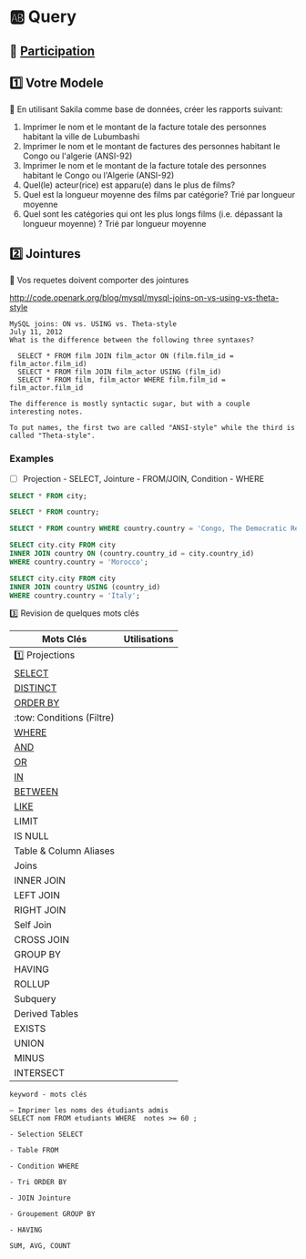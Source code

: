 # :ab: Query

## :bookmark: [Participation](.scripts/Participation.md)

## :one: Votre Modele

:pushpin: En utilisant Sakila comme base de données, créer les rapports suivant: 

1. Imprimer le nom et le montant de la facture totale des personnes habitant la ville de Lubumbashi
2. Imprimer le nom et le montant de factures des personnes habitant le Congo ou l'algerie (ANSI-92)
3. Imprimer le nom et le montant de la facture totale des personnes habitant le Congo ou l'Algerie (ANSI-92)
4. Quel(le) acteur(rice) est apparu(e) dans le plus de films?
5. Quel est la longueur moyenne des films par catégorie? Trié par longueur moyenne
6. Quel sont les catégories qui ont les plus longs films (i.e. dépassant la longueur moyenne) ? Trié par longueur moyenne

## :two: Jointures

:pushpin: Vos requetes doivent comporter des jointures

http://code.openark.org/blog/mysql/mysql-joins-on-vs-using-vs-theta-style

```
MySQL joins: ON vs. USING vs. Theta-style
July 11, 2012
What is the difference between the following three syntaxes?

  SELECT * FROM film JOIN film_actor ON (film.film_id = film_actor.film_id)
  SELECT * FROM film JOIN film_actor USING (film_id)
  SELECT * FROM film, film_actor WHERE film.film_id = film_actor.film_id

The difference is mostly syntactic sugar, but with a couple interesting notes.

To put names, the first two are called "ANSI-style" while the third is called "Theta-style".
```

### Examples

- [ ] Projection - SELECT, Jointure - FROM/JOIN, Condition - WHERE

```sql
SELECT * FROM city;

SELECT * FROM country;

SELECT * FROM country WHERE country.country = 'Congo, The Democratic Republic of the';

SELECT city.city FROM city
INNER JOIN country ON (country.country_id = city.country_id)
WHERE country.country = 'Morocco';

SELECT city.city FROM city
INNER JOIN country USING (country_id)
WHERE country.country = 'Italy';
```

:three: Revision de quelques mots clés 


| Mots Clés                                                                      |  Utilisations                                                           |
|--------------------------------------------------------------------------------|-------------------------------------------------------------------------|
| :one: Projections                                                              |                                                                         |
| [SELECT](https://www.mysqltutorial.org/mysql-select-statement-query-data.aspx) |                                                                         |
| [DISTINCT](https://www.mysqltutorial.org/mysql-distinct.aspx)                  |                                                                         |
| [ORDER BY](https://www.mysqltutorial.org/mysql-order-by)                       |                                                                         |
| :tow: Conditions (Filtre)                                                      |                                                                         |
| [WHERE](https://www.mysqltutorial.org/mysql-where)                             |                                                                         |
| [AND](https://www.mysqltutorial.org/mysql-and)                             |                                                                         |
| [OR](https://www.mysqltutorial.org/mysql-or)                             |                                                                         |
| [IN](https://www.mysqltutorial.org/mysql-in)                             |                                                                         |
| [BETWEEN](https://www.mysqltutorial.org/mysql-between)                             |                                                                         |
| [LIKE](https://www.mysqltutorial.org/mysql-like)                             |                                                                         |
| LIMIT
| IS NULL
| Table & Column Aliases
| Joins
| INNER JOIN
| LEFT JOIN
| RIGHT JOIN
| Self Join
| CROSS JOIN
| GROUP BY
| HAVING
| ROLLUP
| Subquery
| Derived Tables
| EXISTS
| UNION
| MINUS
| INTERSECT



```
keyword - mots clés

— Imprimer les noms des étudiants admis
SELECT nom FROM etudiants WHERE  notes >= 60 ;

- Selection SELECT

- Table FROM

- Condition WHERE

- Tri ORDER BY

- JOIN Jointure

- Groupement GROUP BY

- HAVING

SUM, AVG, COUNT
```
